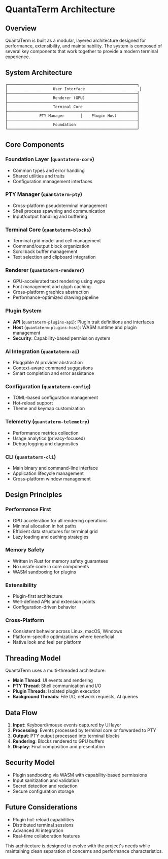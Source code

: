 # QuantaTerm Architecture

## Overview

QuantaTerm is built as a modular, layered architecture designed for performance, extensibility, and maintainability. The system is composed of several key components that work together to provide a modern terminal experience.

## System Architecture

```
┌─────────────────────────────────────────────────────────┐
│                    User Interface                        │
├─────────────────────────────────────────────────────────┤
│                    Renderer (GPU)                       │
├─────────────────────────────────────────────────────────┤
│                    Terminal Core                        │
├─────────────────────────────────────────────────────────┤
│              PTY Manager       │    Plugin Host         │
├─────────────────────────────────────────────────────────┤
│                    Foundation                           │
└─────────────────────────────────────────────────────────┘
```

## Core Components

### Foundation Layer (`quantaterm-core`)
- Common types and error handling
- Shared utilities and traits
- Configuration management interfaces

### PTY Manager (`quantaterm-pty`)
- Cross-platform pseudoterminal management
- Shell process spawning and communication
- Input/output handling and buffering

### Terminal Core (`quantaterm-blocks`)
- Terminal grid model and cell management
- Command/output block organization
- Scrollback buffer management
- Text selection and clipboard integration

### Renderer (`quantaterm-renderer`)
- GPU-accelerated text rendering using wgpu
- Font management and glyph caching
- Cross-platform graphics abstraction
- Performance-optimized drawing pipeline

### Plugin System
- **API** (`quantaterm-plugins-api`): Plugin trait definitions and interfaces
- **Host** (`quantaterm-plugins-host`): WASM runtime and plugin management
- **Security**: Capability-based permission system

### AI Integration (`quantaterm-ai`)
- Pluggable AI provider abstraction
- Context-aware command suggestions
- Smart completion and error assistance

### Configuration (`quantaterm-config`)
- TOML-based configuration management
- Hot-reload support
- Theme and keymap customization

### Telemetry (`quantaterm-telemetry`)
- Performance metrics collection
- Usage analytics (privacy-focused)
- Debug logging and diagnostics

### CLI (`quantaterm-cli`)
- Main binary and command-line interface
- Application lifecycle management
- Cross-platform window management

## Design Principles

### Performance First
- GPU acceleration for all rendering operations
- Minimal allocation in hot paths
- Efficient data structures for terminal grid
- Lazy loading and caching strategies

### Memory Safety
- Written in Rust for memory safety guarantees
- No unsafe code in core components
- WASM sandboxing for plugins

### Extensibility
- Plugin-first architecture
- Well-defined APIs and extension points
- Configuration-driven behavior

### Cross-Platform
- Consistent behavior across Linux, macOS, Windows
- Platform-specific optimizations where beneficial
- Native look and feel per platform

## Threading Model

QuantaTerm uses a multi-threaded architecture:

- **Main Thread**: UI events and rendering
- **PTY Thread**: Shell communication and I/O
- **Plugin Threads**: Isolated plugin execution
- **Background Threads**: File I/O, network requests, AI queries

## Data Flow

1. **Input**: Keyboard/mouse events captured by UI layer
2. **Processing**: Events processed by terminal core or forwarded to PTY
3. **Output**: PTY output processed into terminal blocks
4. **Rendering**: Blocks rendered to GPU buffers
5. **Display**: Final composition and presentation

## Security Model

- Plugin sandboxing via WASM with capability-based permissions
- Input sanitization and validation
- Secret detection and redaction
- Secure configuration storage

## Future Considerations

- Plugin hot-reload capabilities
- Distributed terminal sessions
- Advanced AI integration
- Real-time collaboration features

This architecture is designed to evolve with the project's needs while maintaining clean separation of concerns and performance characteristics.